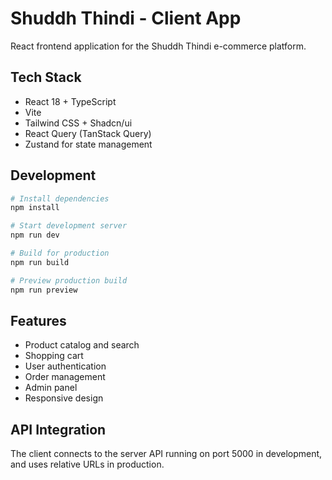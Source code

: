# Shuddh Thindi - Client App

React frontend application for the Shuddh Thindi e-commerce platform.

## Tech Stack
- React 18 + TypeScript
- Vite
- Tailwind CSS + Shadcn/ui
- React Query (TanStack Query)
- Zustand for state management

## Development

```bash
# Install dependencies
npm install

# Start development server
npm run dev

# Build for production
npm run build

# Preview production build
npm run preview
```

## Features
- Product catalog and search
- Shopping cart
- User authentication
- Order management
- Admin panel
- Responsive design

## API Integration
The client connects to the server API running on port 5000 in development, and uses relative URLs in production.